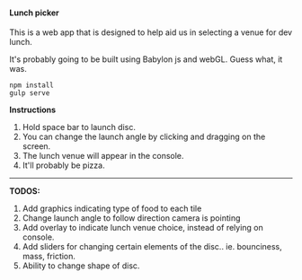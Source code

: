 #### Lunch picker

This is a web app that is designed to help aid us in selecting a venue for dev lunch.

It's probably going to be built using Babylon js and webGL.
Guess what, it was.

```
npm install
gulp serve
```

**Instructions**
1. Hold space bar to launch disc.
2. You can change the launch angle by clicking and dragging on the screen.
3. The lunch venue will appear in the console.
4. It'll probably be pizza.

---
**TODOS:**
1. Add graphics indicating type of food to each tile
2. Change launch angle to follow direction camera is pointing
3. Add overlay to indicate lunch venue choice, instead of relying on console.
6. Add sliders for changing certain elements of the disc.. ie. bounciness, mass, friction.
7. Ability to change shape of disc.
